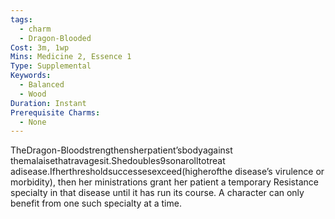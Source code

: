 ```yaml
---
tags:
  - charm
  - Dragon-Blooded
Cost: 3m, 1wp
Mins: Medicine 2, Essence 1
Type: Supplemental
Keywords:
  - Balanced
  - Wood
Duration: Instant
Prerequisite Charms:
  - None
---
```

TheDragon-Bloodstrengthensherpatient’sbodyagainst themalaisethatravagesit.Shedoubles9sonarolltotreat adisease.Ifherthresholdsuccessesexceed(higherofthe disease’s virulence or morbidity), then her ministrations grant her patient a temporary Resistance specialty in that disease until it has run its course. A character can only benefit from one such specialty at a time.